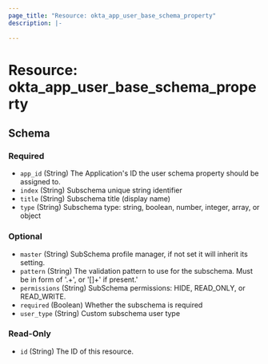 ```yaml
---
page_title: "Resource: okta_app_user_base_schema_property"
description: |-
  
---
```


# Resource: okta_app_user_base_schema_property





<!-- schema generated by tfplugindocs -->
## Schema

### Required

- `app_id` (String) The Application's ID the user schema property should be assigned to.
- `index` (String) Subschema unique string identifier
- `title` (String) Subschema title (display name)
- `type` (String) Subschema type: string, boolean, number, integer, array, or object

### Optional

- `master` (String) SubSchema profile manager, if not set it will inherit its setting.
- `pattern` (String) The validation pattern to use for the subschema. Must be in form of '.+', or '[<pattern>]+' if present.'
- `permissions` (String) SubSchema permissions: HIDE, READ_ONLY, or READ_WRITE.
- `required` (Boolean) Whether the subschema is required
- `user_type` (String) Custom subschema user type

### Read-Only

- `id` (String) The ID of this resource.


